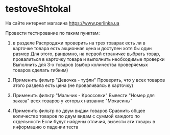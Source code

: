 # testoveShtokal

На сайте интернет магазина
https://www.perlinka.ua

Провести тестирование по таким пунктам:
1. в разделе Распродажи проверить на трех товарах есть ли в карточке товара есть акционная цена и   доступен хотя бы один размер
Для этого, рандомно, на первой страничке выбрать товар, провалиться в карточку товара и выполнить необходимые проверки
Выполнить  для 3-х товаров (выбор количества проверяемых товаров сделать гибким)

2. Применить фильтр "Девочка - туфли"
Проверить, что у всех товаров этого раздела есть цена (не проваливаясь в карточку)

3. Применить фильтр "Мальчик - Кроссовки"
Вывести "Номер для заказа" всех товаров у которых название  "Мокасины"

4. Применить фильтр по двум видам товаров
Сравнить общее количество товаров по двум видам с суммой каждого по отдельности
Если будут найдены отличия, вывести эти товары в информацию о падении теста
